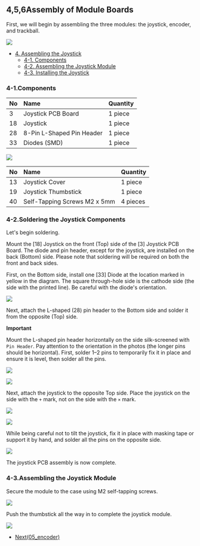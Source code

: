 ## 4,5,6Assembly of Module Boards

First, we will begin by assembling the three modules: the joystick, encoder, and trackball.

![](../images/04/monkeypad_4_01.jpeg)     

- [4. Assembling the Joystick](04_joystick.md)  
  - [4-1. Components](./04_joystick.md/#4-1Components)
  - [4-2. Assembling the Joystick Module](./04_joystick.md/#4-2Soldering-the-Joystick-Components)
  - [4-3. Installing the Joystick](./04_joystick.md/#4-3Assembling-the-Joystick-Module)

### 4-1.Components

| No | Name |	Quantity |
|:-|:-|:-|
| 3 | Joystick PCB Board | 1 piece	|
| 18 | Joystick | 1 piece | 
| 28 | 8-Pin L-Shaped Pin Header | 1 piece |
| 33 | Diodes (SMD) | 1 piece |

![](../images/04/monkeypad_4_02.jpeg)

| No | Name |	Quantity |
|:-|:-|:-|
| 13 | Joystick Cover | 1 piece |
| 19 | Joystick Thumbstick | 1 piece |
| 40 | Self-Tapping Screws M2 x 5mm | 4 pieces |

### 4-2.Soldering the Joystick Components

Let's begin soldering.

Mount the [18] Joystick on the front (Top) side of the [3] Joystick PCB Board. The diode and pin header, except for the joystick, are installed on the back (Bottom) side. Please note that soldering will be required on both the front and back sides.

First, on the Bottom side, install one [33] Diode at the location marked in yellow in the diagram. The square through-hole side is the cathode side (the side with the printed line). Be careful with the diode's orientation.

![](../images/04/monkeypad_4_03.jpeg)

Next, attach the L-shaped (28) pin header to the Bottom side and solder it from the opposite (Top) side.

**Important**

Mount the L-shaped pin header horizontally on the side silk-screened with `Pin Header`. Pay attention to the orientation in the photos (the longer pins should be horizontal). First, solder 1–2 pins to temporarily fix it in place and ensure it is level, then solder all the pins.

![](../images/04/monkeypad_4_04.jpeg)

![](../images/04/monkeypad_4_05.jpeg)

Next, attach the joystick to the opposite Top side. Place the joystick on the side with the `+` mark, not on the side with the `×` mark.

![](../images/04/monkeypad_4_07.jpeg)

![](../images/04/monkeypad_4_06.jpeg)

While being careful not to tilt the joystick, fix it in place with masking tape or support it by hand, and solder all the pins on the opposite side.

![](../images/04/monkeypad_4_08.jpeg)

The joystick PCB assembly is now complete.

### 4-3.Assembling the Joystick Module

Secure the module to the case using M2 self-tapping screws.

![](../images/04/monkeypad_4_10.jpeg)

Push the thumbstick all the way in to complete the joystick module.

![](../images/04/monkeypad_4_11.jpeg)


  - [Next(05_encoder)](05_encoder.md)
